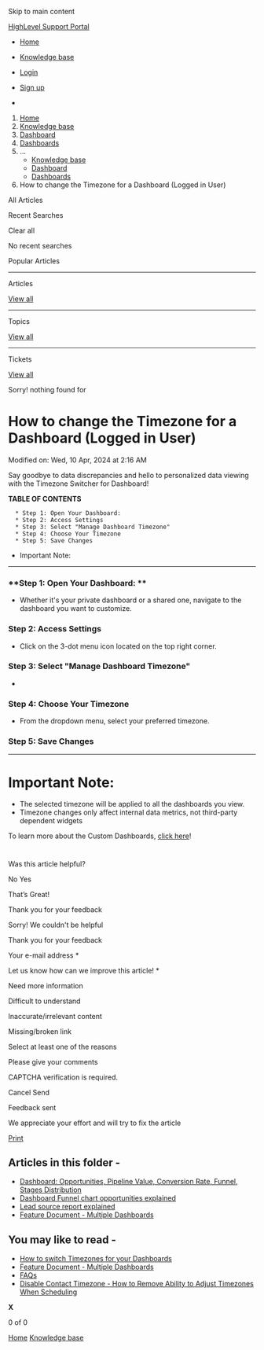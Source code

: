 Skip to main content

[ HighLevel Support Portal ](https://help.gohighlevel.com)

  * [ Home ](/support/home)
  * [ Knowledge base ](/support/solutions)

  * [Login](/support/login)
  * [Sign up](/support/signup)
  * 

  1. [Home](/support/home)
  2. [Knowledge base](/support/solutions)
  3. [Dashboard](/support/solutions/48000449586)
  4. [Dashboards](/support/solutions/folders/48000679140)
  5. ... 
     * [Knowledge base](/support/solutions)
     * [Dashboard](/support/solutions/48000449586)
     * [Dashboards](/support/solutions/folders/48000679140)
  6. How to change the Timezone for a Dashboard (Logged in User)

All  Articles 

Recent Searches

Clear all

No recent searches

Popular Articles

* * *

Articles

[View all](/support/search/solutions)

* * *

Topics

[View all](/support/search/topics)

* * *

Tickets

[View all](/support/search/tickets)

Sorry! nothing found for   

# How to change the Timezone for a Dashboard (Logged in User)

Modified on: Wed, 10 Apr, 2024 at 2:16 AM

Say goodbye to data discrepancies and hello to personalized data viewing with the Timezone Switcher for Dashboard!

**TABLE OF CONTENTS**

      * Step 1: Open Your Dashboard: 
      * Step 2: Access Settings
      * Step 3: Select "Manage Dashboard Timezone"
      * Step 4: Choose Your Timezone
      * Step 5: Save Changes
  * Important Note: 

* * *

### **Step 1: Open Your Dashboard:  **

  * Whether it's your private dashboard or a shared one, navigate to the dashboard you want to customize.  

### **Step 2: Access Settings**

  * Click on the 3-dot menu icon located on the top right corner.

### **Step 3: Select "Manage Dashboard Timezone"**

  * 

### **Step 4: Choose Your Timezone**

  * From the dropdown menu, select your preferred timezone.

### **Step 5: Save Changes**

* * *

# Important Note: 

  * The selected timezone will be applied to all the dashboards you view.
  * Timezone changes only affect internal data metrics, not third-party dependent widgets

To learn more about the Custom Dashboards, [click here](https://help.gohighlevel.com/en/support/solutions/articles/155000001530)!

#   

Was this article helpful?

No  Yes 

That’s Great!

Thank you for your feedback

Sorry! We couldn't be helpful

Thank you for your feedback

Your e-mail address *

Let us know how can we improve this article! *

Need more information 

Difficult to understand 

Inaccurate/irrelevant content 

Missing/broken link 

Select at least one of the reasons 

Please give your comments 

CAPTCHA verification is required. 

Cancel  Send 

Feedback sent

We appreciate your effort and will try to fix the article

[Print](javascript:print\(\))

## Articles in this folder -

  * [Dashboard: Opportunities, Pipeline Value, Conversion Rate, Funnel, Stages Distribution](/support/solutions/articles/48001152117-dashboard-opportunities-pipeline-value-conversion-rate-funnel-stages-distribution)
  * [Dashboard Funnel chart opportunities explained](/support/solutions/articles/48001181826-dashboard-funnel-chart-opportunities-explained)
  * [Lead source report explained](/support/solutions/articles/48001181830-lead-source-report-explained)
  * [Feature Document - Multiple Dashboards](/support/solutions/articles/155000001530-feature-document-multiple-dashboards)

## You may like to read -

  * [How to switch Timezones for your Dashboards](/support/solutions/articles/155000001628-how-to-switch-timezones-for-your-dashboards)
  * [Feature Document - Multiple Dashboards](/support/solutions/articles/155000001530-feature-document-multiple-dashboards)
  * [FAQs](/support/solutions/articles/155000001230-faqs)
  * [Disable Contact Timezone - How to Remove Ability to Adjust Timezones When Scheduling](/support/solutions/articles/48000982200-disable-contact-timezone-how-to-remove-ability-to-adjust-timezones-when-scheduling)

**X**

0 of 0 []()

[Home](/support/home) [Knowledge base](/support/solutions)
